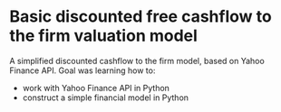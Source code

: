 # Basic discounted free cashflow to the firm valuation model

A simplified discounted cashflow to the firm model, based on Yahoo Finance API.
Goal was learning how to:
- work with Yahoo Finance API in Python
- construct a simple financial model in Python
